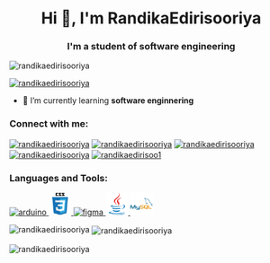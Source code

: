 <h1 align="center">Hi 👋, I'm RandikaEdirisooriya</h1>
<h3 align="center">I'm a student of software engineering</h3>

<p align="left"> <img src="https://komarev.com/ghpvc/?username=randikaedirisooriya&label=Profile%20views&color=0e75b6&style=flat" alt="randikaedirisooriya" /> </p>

<p align="left"> <a href="https://github.com/ryo-ma/github-profile-trophy"><img src="https://github-profile-trophy.vercel.app/?username=randikaedirisooriya" alt="randikaedirisooriya" /></a> </p>

- 🌱 I’m currently learning **software enginnering**

<h3 align="left">Connect with me:</h3>
<p align="left">
<a href="https://linkedin.com/in/randikaedirisooriya" target="blank"><img align="center" src="https://raw.githubusercontent.com/rahuldkjain/github-profile-readme-generator/master/src/images/icons/Social/linked-in-alt.svg" alt="randikaedirisooriya" height="30" width="40" /></a>
<a href="https://fb.com/randikaedirisooriya" target="blank"><img align="center" src="https://raw.githubusercontent.com/rahuldkjain/github-profile-readme-generator/master/src/images/icons/Social/facebook.svg" alt="randikaedirisooriya" height="30" width="40" /></a>
<a href="https://instagram.com/randikaedirisooriya" target="blank"><img align="center" src="https://raw.githubusercontent.com/rahuldkjain/github-profile-readme-generator/master/src/images/icons/Social/instagram.svg" alt="randikaedirisooriya" height="30" width="40" /></a>
<a href="https://medium.com/randikaedirisooriya" target="blank"><img align="center" src="https://raw.githubusercontent.com/rahuldkjain/github-profile-readme-generator/master/src/images/icons/Social/medium.svg" alt="randikaedirisooriya" height="30" width="40" /></a>
<a href="https://www.hackerrank.com/randikaedirisoo1" target="blank"><img align="center" src="https://raw.githubusercontent.com/rahuldkjain/github-profile-readme-generator/master/src/images/icons/Social/hackerrank.svg" alt="randikaedirisoo1" height="30" width="40" /></a>
</p>

<h3 align="left">Languages and Tools:</h3>
<p align="left"> <a href="https://www.arduino.cc/" target="_blank" rel="noreferrer"> <img src="https://cdn.worldvectorlogo.com/logos/arduino-1.svg" alt="arduino" width="40" height="40"/> </a> <a href="https://www.w3schools.com/css/" target="_blank" rel="noreferrer"> <img src="https://raw.githubusercontent.com/devicons/devicon/master/icons/css3/css3-original-wordmark.svg" alt="css3" width="40" height="40"/> </a> <a href="https://www.figma.com/" target="_blank" rel="noreferrer"> <img src="https://www.vectorlogo.zone/logos/figma/figma-icon.svg" alt="figma" width="40" height="40"/> </a> <a href="https://www.java.com" target="_blank" rel="noreferrer"> <img src="https://raw.githubusercontent.com/devicons/devicon/master/icons/java/java-original.svg" alt="java" width="40" height="40"/> </a> <a href="https://www.mysql.com/" target="_blank" rel="noreferrer"> <img src="https://raw.githubusercontent.com/devicons/devicon/master/icons/mysql/mysql-original-wordmark.svg" alt="mysql" width="40" height="40"/> </a> </p>

<p><img align="left" src="https://github-readme-stats.vercel.app/api/top-langs?username=randikaedirisooriya&show_icons=true&locale=en&layout=compact" alt="randikaedirisooriya" /></p>

<p>&nbsp;<img align="center" src="https://github-readme-stats.vercel.app/api?username=randikaedirisooriya&show_icons=true&locale=en" alt="randikaedirisooriya" /></p>

<p><img align="center" src="https://github-readme-streak-stats.herokuapp.com/?user=randikaedirisooriya&" alt="randikaedirisooriya" /></p>



<!--
**RandikaEdirisooriya/RandikaEdirisooriya** is a ✨ _special_ ✨ repository because its `README.md` (this file) appears on your GitHub profile.

Here are some ideas to get you started:

- 🔭 I’m currently working on ...
- 🌱 I’m currently learning ...
- 👯 I’m looking to collaborate on ...
- 🤔 I’m looking for help with ...
- 💬 Ask me about ...
- 📫 How to reach me: ...
- 😄 Pronouns: ...
- ⚡ Fun fact: ...
-->
